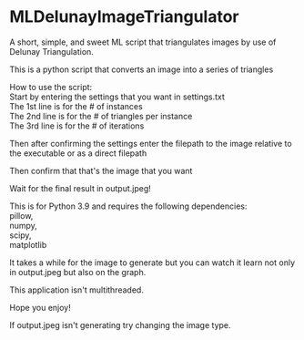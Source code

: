 # MLDelunayImageTriangulator
A short, simple, and sweet ML script that triangulates images by use of Delunay Triangulation. 
  
This is a python script that converts an image into a series of triangles  
  
How to use the script:  
  Start by entering the settings that you want in settings.txt  
  The 1st line is for the # of instances  
  The 2nd line is for the # of triangles per instance  
  The 3rd line is for the # of iterations  
  
  Then after confirming the settings enter the filepath to the image relative to the executable or as a direct filepath  
  
  Then confirm that that's the image that you want  
  
  Wait for the final result in output.jpeg!  
  
This is for Python 3.9 and requires the following dependencies:   
  pillow,  
  numpy,  
  scipy,  
  matplotlib  
  
It takes a while for the image to generate but you can watch it learn not only in output.jpeg but also on the graph.  
  
This application isn't multithreaded.  
  
Hope you enjoy!  
  
If output.jpeg isn't generating try changing the image type.

